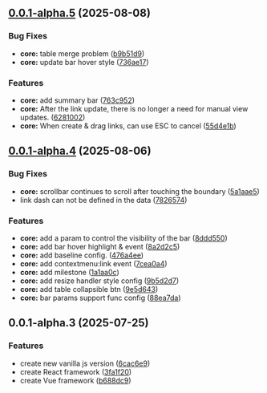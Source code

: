 ## [0.0.1-alpha.5](https://github.com/xpyjs/gantt/compare/v0.0.1-alpha.4...v0.0.1-alpha.5) (2025-08-08)


### Bug Fixes

* **core:** table merge problem ([b9b51d9](https://github.com/xpyjs/gantt/commit/b9b51d95fe469f132d1132096172b2434ecc38ad))
* **core:** update bar hover style ([736ae17](https://github.com/xpyjs/gantt/commit/736ae176e360a791c35e71b258353743c16c73ab))


### Features

* **core:** add summary bar ([763c952](https://github.com/xpyjs/gantt/commit/763c9524af0252420af89e33ab29e3c8a6aacf5e))
* **core:** After the link update, there is no longer a need for manual view updates. ([6281002](https://github.com/xpyjs/gantt/commit/628100204b79ef6025f3773339fc5136307dc04a))
* **core:** When create & drag links, can use ESC to cancel ([55d4e1b](https://github.com/xpyjs/gantt/commit/55d4e1b6872554ec3a265af1502a218631d12b29))



## [0.0.1-alpha.4](https://github.com/xpyjs/gantt/compare/v0.0.1-alpha.3...v0.0.1-alpha.4) (2025-08-06)


### Bug Fixes

* **core:** scrollbar continues to scroll after touching the boundary ([5a1aae5](https://github.com/xpyjs/gantt/commit/5a1aae54493514998d64977df1d89efd1eb520f0))
* link dash can not be defined in the data ([7826574](https://github.com/xpyjs/gantt/commit/7826574720c2a08456467f4be67bac251ea268ac))


### Features

* **core:** add a param to control the visibility of the bar ([8ddd550](https://github.com/xpyjs/gantt/commit/8ddd550d5d73e978e7162544210e97bb030e4f48))
* **core:** add bar hover highlight & event ([8a2d2c5](https://github.com/xpyjs/gantt/commit/8a2d2c5a1d3cb831e256cfab3680c2c4247e6dc5))
* **core:** add baseline config. ([476a4ee](https://github.com/xpyjs/gantt/commit/476a4ee194a72d6244c74812007598beb4732dbe))
* **core:** add contextmenu:link event ([7cea0a4](https://github.com/xpyjs/gantt/commit/7cea0a46cbcb4c022fd2efa1a817662d37a606f7))
* **core:** add milestone ([1a1aa0c](https://github.com/xpyjs/gantt/commit/1a1aa0c39ff8f996f3343f137f1c75c1990eab21))
* **core:** add resize handler style config ([9b5d2d7](https://github.com/xpyjs/gantt/commit/9b5d2d7988eb48193de3adbf1e420b3d153cf4c9))
* **core:** add table collapsible btn ([9e5d643](https://github.com/xpyjs/gantt/commit/9e5d6437c60e9ee51fb727f01b271c5f0d610fa2))
* **core:** bar params support func config ([88ea7da](https://github.com/xpyjs/gantt/commit/88ea7da8d48a997c285525862992738752f0fbdf))



## 0.0.1-alpha.3 (2025-07-25)


### Features

* create new vanilla js version ([6cac6e9](https://github.com/xpyjs/gantt/commit/6cac6e968f4ed7aa0c18f10568ec45d56e7b34a1))
* create React framework ([3fa1f20](https://github.com/xpyjs/gantt/commit/3fa1f20ca17131f113a9093e5a276a7e3bce88e9))
* create Vue framework ([b688dc9](https://github.com/xpyjs/gantt/commit/b688dc9e9432089df1ff2665f31fc049c4381036))




